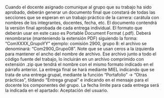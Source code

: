 Cuando el docente asignado comunique al grupo que su trabajo ha sido aprobado, deberán
generar un documento final que constará de todas las secciones que se esperan en un trabajo
práctico de la carrera: carátula con nombres de los integrantes, docentes, fecha, etc. El
documento contendrá la versión final aprobada de cada entrega individual.
El formato que deberán usar en este caso es Portable Document Format (.pdf). Deberá
renombrarse (manteniendo la extensión PDF) siguiendo la forma: “ComXXXX_GrupoYY”
ejemplo: comisión 2900, grupo 8: el archivo se denominará: “Com2900_Grupo08”. Note que
se usan ceros a la izquierda para mantener el ancho del nombre de archivo.
Ese archivo junto a todo el código fuente del trabajo, lo incluirán en un archivo comprimido
con extensión .zip que tendrá el nombre con el mismo formato indicado en el párrafo anterior.
La entrega final se hará mediante MIEL indicando que se trata de una entrega grupal,
mediante la función “Portafolio” -> “Otras prácticas”, tildando “Entrega grupal” e indicando en
el mensaje para el docente los componentes del grupo.
La fecha límite para cada entrega será la indicada en el apartado: Aceptación del usuario. 
